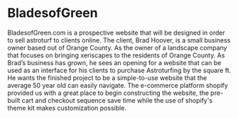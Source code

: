 # BladesofGreen
BladesofGreen.com is a prospective website that will be designed in order to sell astroturf to clients online. The client, Brad Hoover, is a small business owner based out of Orange County. As the owner of a landscape company that focuses on bringing xeriscapes to the residents of Orange County. As Brad’s business has grown, he sees an opening for a website that can be used as an interface for his clients to purchase Astroturfing by the square ft.  He wants the finished project to be a simple-to-use website that the average 50 year old can easily navigate.
The e-commerce platform shopify provided us with a great place to begin constructing the website, the pre-built cart and checkout sequence save time while the use of shopify's theme kit makes customization possible.
